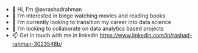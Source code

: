 - 👋 Hi, I’m @avrashadrahman
- 👀 I’m interested in binge watching movies and reading books
- 🌱 I’m currently looking to transition my career into data science
- 💞️ I’m looking to collaborate on data analytics based projects
- 📫 Get in touch with me in linkedin https://www.linkedin.com/in/rashad-rahman-3023548b/

<!---
avrashadrahman/avrashadrahman is a ✨ special ✨ repository because its `README.md` (this file) appears on your GitHub profile.
You can click the Preview link to take a look at your changes.
--->
